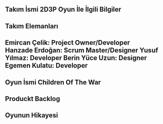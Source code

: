 Takım İsmi
2D3P
Oyun İle İlgili Bilgiler 
---------------------------------------------------------------
Takım Elemanları
---------------------------------------------------------------
Emircan Çelik: Project Owner/Developer
Hanzade Erdoğan: Scrum Master/Designer
Yusuf Yılmaz: Developer
Berin Yüce Uzun: Designer
Egemen Kulatu: Developer
---------------------------------------------------------------
Oyun İsmi
Children Of The War
---------------------------------------------------------------


Produckt Backlog
---------------------------------------------------------------


Oyunun Hikayesi
---------------------------------------------------------------

